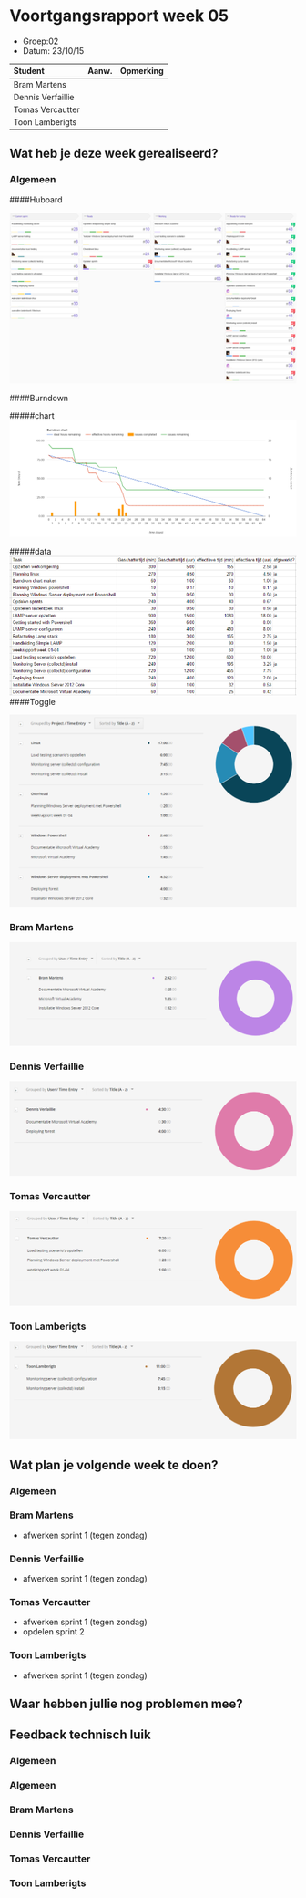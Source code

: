 # Voortgangsrapport week 05

* Groep:02
* Datum: 23/10/15

| Student  | Aanw. | Opmerking |
| :---     | :---  | :---      |
| Bram Martens |       |           |
| Dennis Verfaillie |       |           |
| Tomas Vercautter |       |           |
| Toon Lamberigts |       |           |

## Wat heb je deze week gerealiseerd?

### Algemeen

####Huboard

![alt Huboard](images/huboard/week05.PNG)

####Burndown

#####chart
![alt burndownChart](images/week05/burndown/chart.PNG)

#####data
![alt burndowntasks](images/week05/burndown/tasks.PNG)
####Toggle

![alt tasks](images/week05/tasks.PNG)

### Bram Martens

![alt Bram](images/week05/bram.PNG)

### Dennis Verfaillie

![alt Dennis](images/week05/dennis.PNG)

### Tomas Vercautter

![alt Tomas](images/week05/tomas.PNG)

### Toon Lamberigts

![alt Toon](images/week05/toon.PNG)

## Wat plan je volgende week te doen?

### Algemeen
### Bram Martens
* afwerken sprint 1 (tegen zondag)

### Dennis Verfaillie 
* afwerken sprint 1 (tegen zondag)

### Tomas Vercautter
* afwerken sprint 1 (tegen zondag)
* opdelen sprint 2

### Toon Lamberigts
* afwerken sprint 1 (tegen zondag)

## Waar hebben jullie nog problemen mee?

## Feedback technisch luik

### Algemeen


### Algemeen
### Bram Martens
### Dennis Verfaillie
### Tomas Vercautter
### Toon Lamberigts

